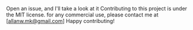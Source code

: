 Open an issue, and I'll take a look at it 
Contributing to this project is under the MIT license.
for any commercial use, please contact me at [allanw.mk@gmail.com]
Happy contributing!
